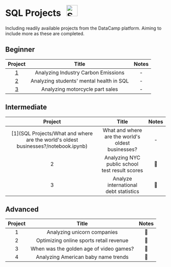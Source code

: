 # SQL Projects <a> <img style="margin: 10px" src="https://github.com/mattamx/mattamx/assets/107958646/7502d57f-b9c8-4971-a2dc-42c05ee240c4" alt="SQL" height="35" /> </a> 

Including readily available projects from the DataCamp platform. Aiming to include more as these are completed.

## Beginner
| Project | Title | Notes
| :---------------: | :---------------: |:---------------:
| [1](<Analyzing Industry Carbon Emissions/notebook.ipynb>) | Analyzing Industry Carbon Emissions | -
| [2](<Analyzing students' mental health in SQL/notebook.ipynb>) | Analyzing students' mental health in SQL | -
| [3](<Analyzing motorcycle part sales/notebook.ipynb>) | Analyzing motorcycle part sales | -

## Intermediate
| Project | Title | Notes
| :---------------: | :---------------: |:---------------:
| [1](SQL Projects/What and where are the world's oldest businesses?/notebook.ipynb) | What and where are the world's oldest businesses? | -
| 2 | Analyzing NYC public school test result scores | 🚧
| 3 | Analyze international debt statistics | 🚧

## Advanced
| Project | Title | Notes
| :---------------: | :---------------: |:---------------:
| 1 | Analyzing unicorn companies | 🚧
| 2 | Optimizing online sports retail revenue | 🚧
| 3 | When was the golden age of video games? | 🚧
| 4 | Analyzing American baby name trends | 🚧
